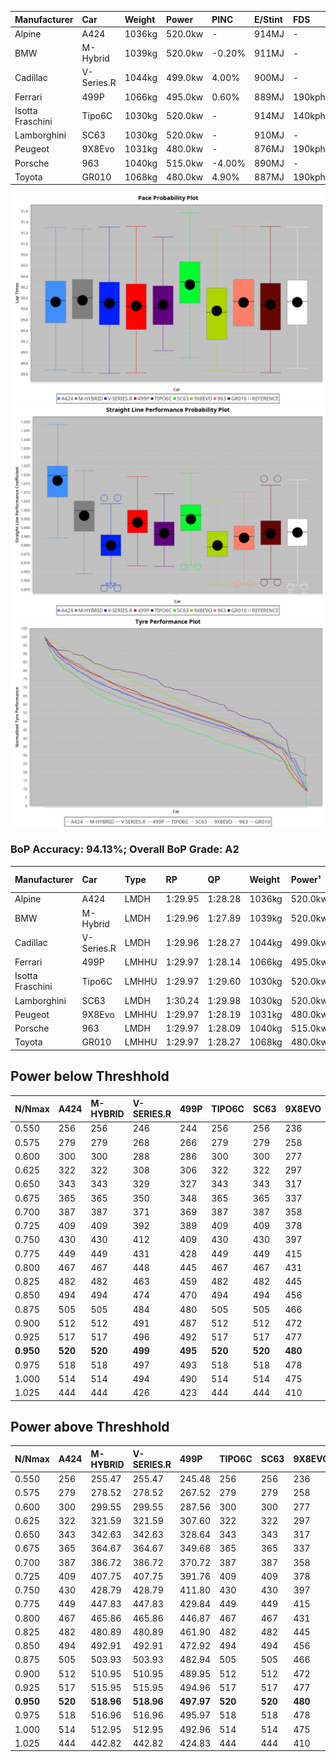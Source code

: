 | Manufacturer     | Car        | Weight | Power   | PINC    | E/Stint | FDS     |
|:-|:-|:-|:-|:-|:-|:-|
| Alpine           | A424       | 1036kg | 520.0kw |    -    | 914MJ   |    -    |
| BMW              | M-Hybrid   | 1039kg | 520.0kw | -0.20%  | 911MJ   |    -    |
| Cadillac         | V-Series.R | 1044kg | 499.0kw | 4.00%   | 900MJ   |    -    |
| Ferrari          | 499P       | 1066kg | 495.0kw | 0.60%   | 889MJ   | 190kph  |
| Isotta Fraschini | Tipo6C     | 1030kg | 520.0kw |    -    | 914MJ   | 140kph  |
| Lamborghini      | SC63       | 1030kg | 520.0kw |    -    | 910MJ   |    -    |
| Peugeot          | 9X8Evo     | 1031kg | 480.0kw |    -    | 876MJ   | 190kph  |
| Porsche          | 963        | 1040kg | 515.0kw | -4.00%  | 890MJ   |    -    |
| Toyota           | GR010      | 1068kg | 480.0kw | 4.90%   | 887MJ   | 190kph  |

![PACECHART](./IMG/AUTO.png)
![STRAIGHTLINEPERFORMANCECHART](./IMG/AUTO_sp.png)
![TYREPERFORMANCECHART](./IMG/AUTO_tw.png)

### BoP Accuracy: 94.13%; Overall BoP Grade: A2
| Manufacturer     | Car        | Type  | RP      | QP      | Weight | Power¹  | Threshhold | PINC    | Power²   | E/Stint | AVG Vmax  | FDS     | RDLC | L/Stint | BOP-Grade | Model Accuracy | Model Points | Match%  | SimDiff |
|:-|:-|:-|:-|:-|:-|:-|:-|:-|:-|:-|:-|:-|:-|:-|:-|:-|:-|:-|:-|
| Alpine           | A424       | LMDH  | 1:29.95 | 1:28.28 | 1036kg | 520.0kw | 0.0kph     |    -    | 520.00kw |  914MJ  | 327.42kph |    -    | 1.01 | 40      | ~A1       | 86.43%         | 618          | 98.42%  | #       |
| BMW              | M-Hybrid   | LMDH  | 1:29.96 | 1:27.89 | 1039kg | 520.0kw | 250.0kph   | -0.20%  | 519.00kw |  911MJ  | 323.88kph |    -    | 1.01 | 40      | +A2       | 93.77%         | 1672         | 92.68%  | #       |
| Cadillac         | V-Series.R | LMDH  | 1:29.96 | 1:28.27 | 1044kg | 499.0kw | 250.0kph   | 4.00%   | 519.00kw |  900MJ  | 319.16kph |    -    | 1.01 | 40      | ~A1       | 83.12%         | 1921         | 100.00% | ±2.67s  |
| Ferrari          | 499P       | LMHHU | 1:29.97 | 1:28.14 | 1066kg | 495.0kw | 250.0kph   | 0.60%   | 498.00kw |  889MJ  | 319.05kph | 190kph  | 1.02 | 40      | ~A1       | 69.49%         | 1950         | 100.00% | ±2.06s  |
| Isotta Fraschini | Tipo6C     | LMHHU | 1:29.97 | 1:29.60 | 1030kg | 520.0kw | 0.0kph     |    -    | 520.00kw |  914MJ  | 322.92kph | 140kph  | 1.08 | 40      | +C1       | 73.56%         | 64           | 75.39%  | #       |
| Lamborghini      | SC63       | LMDH  | 1:30.24 | 1:29.98 | 1030kg | 520.0kw | 0.0kph     |    -    | 520.00kw |  910MJ  | 324.03kph |    -    | 1.06 | 40      | +B2       | 95.82%         | 459          | 80.72%  | #       |
| Peugeot          | 9X8Evo     | LMHHU | 1:29.97 | 1:28.19 | 1031kg | 480.0kw | 250.0kph   |    -    | 480.00kw |  876MJ  | 317.09kph | 190kph  | 1.02 | 40      | ~A1       | 66.97%         | 221          | 100.00% | #       |
| Porsche          | 963        | LMDH  | 1:29.97 | 1:28.09 | 1040kg | 515.0kw | 250.0kph   | -4.00%  | 494.40kw |  890MJ  | 319.05kph |    -    | 1.01 | 40      | ~A1       | 81.02%         | 5243         | 100.00% | ±2.08s  |
| Toyota           | GR010      | LMHHU | 1:29.97 | 1:28.27 | 1068kg | 480.0kw | 250.0kph   | 4.90%   | 503.50kw |  887MJ  | 317.81kph | 190kph  | 1.02 | 40      | ~A1       | 73.70%         | 2701         | 100.00% | ±1.77s  |

## Power below Threshhold
| N/Nmax    | A424    | M-HYBRID | V-SERIES.R | 499P    | TIPO6C  | SC63    | 9X8EVO  | 963     | GR010   |
|:-|:-|:-|:-|:-|:-|:-|:-|:-|:-|
|  0.550    |  256    |  256     |  246       |  244    |  256    |  256    |  236    |  254    |  236    |
|  0.575    |  279    |  279     |  268       |  266    |  279    |  279    |  258    |  277    |  258    |
|  0.600    |  300    |  300     |  288       |  286    |  300    |  300    |  277    |  297    |  277    |
|  0.625    |  322    |  322     |  308       |  306    |  322    |  322    |  297    |  319    |  297    |
|  0.650    |  343    |  343     |  329       |  327    |  343    |  343    |  317    |  340    |  317    |
|  0.675    |  365    |  365     |  350       |  348    |  365    |  365    |  337    |  362    |  337    |
|  0.700    |  387    |  387     |  371       |  369    |  387    |  387    |  358    |  383    |  358    |
|  0.725    |  409    |  409     |  392       |  389    |  409    |  409    |  378    |  405    |  378    |
|  0.750    |  430    |  430     |  412       |  409    |  430    |  430    |  397    |  426    |  397    |
|  0.775    |  449    |  449     |  431       |  428    |  449    |  449    |  415    |  445    |  415    |
|  0.800    |  467    |  467     |  448       |  445    |  467    |  467    |  431    |  463    |  431    |
|  0.825    |  482    |  482     |  463       |  459    |  482    |  482    |  445    |  478    |  445    |
|  0.850    |  494    |  494     |  474       |  470    |  494    |  494    |  456    |  489    |  456    |
|  0.875    |  505    |  505     |  484       |  480    |  505    |  505    |  466    |  500    |  466    |
|  0.900    |  512    |  512     |  491       |  487    |  512    |  512    |  472    |  507    |  472    |
|  0.925    |  517    |  517     |  496       |  492    |  517    |  517    |  477    |  512    |  477    |
| **0.950** | **520** | **520**  | **499**    | **495** | **520** | **520** | **480** | **515** | **480** |
|  0.975    |  518    |  518     |  497       |  493    |  518    |  518    |  478    |  513    |  478    |
|  1.000    |  514    |  514     |  494       |  490    |  514    |  514    |  475    |  509    |  475    |
|  1.025    |  444    |  444     |  426       |  423    |  444    |  444    |  410    |  440    |  410    |

## Power above Threshhold
| N/Nmax    | A424    | M-HYBRID   | V-SERIES.R | 499P       | TIPO6C  | SC63    | 9X8EVO  | 963        | GR010      |
|:-|:-|:-|:-|:-|:-|:-|:-|:-|:-|
|  0.550    |  256    |  255.47    |  255.47    |  245.48    |  256    |  256    |  236    |  243.20    |  248.26    |
|  0.575    |  279    |  278.52    |  278.52    |  267.52    |  279    |  279    |  258    |  266.22    |  271.28    |
|  0.600    |  300    |  299.55    |  299.55    |  287.56    |  300    |  300    |  277    |  285.23    |  291.30    |
|  0.625    |  322    |  321.59    |  321.59    |  307.60    |  322    |  322    |  297    |  305.25    |  311.32    |
|  0.650    |  343    |  342.63    |  342.63    |  328.64    |  343    |  343    |  317    |  326.26    |  332.34    |
|  0.675    |  365    |  364.67    |  364.67    |  349.68    |  365    |  365    |  337    |  347.28    |  353.36    |
|  0.700    |  387    |  386.72    |  386.72    |  370.72    |  387    |  387    |  358    |  368.30    |  374.39    |
|  0.725    |  409    |  407.75    |  407.75    |  391.76    |  409    |  409    |  378    |  389.31    |  395.41    |
|  0.750    |  430    |  428.79    |  428.79    |  411.80    |  430    |  430    |  397    |  408.33    |  416.43    |
|  0.775    |  449    |  447.83    |  447.83    |  429.84    |  449    |  449    |  415    |  427.35    |  435.45    |
|  0.800    |  467    |  465.86    |  465.86    |  446.87    |  467    |  467    |  431    |  444.36    |  452.47    |
|  0.825    |  482    |  480.89    |  480.89    |  461.90    |  482    |  482    |  445    |  458.37    |  467.48    |
|  0.850    |  494    |  492.91    |  492.91    |  472.92    |  494    |  494    |  456    |  469.38    |  478.49    |
|  0.875    |  505    |  503.93    |  503.93    |  482.94    |  505    |  505    |  466    |  479.39    |  488.50    |
|  0.900    |  512    |  510.95    |  510.95    |  489.95    |  512    |  512    |  472    |  486.39    |  495.51    |
|  0.925    |  517    |  515.95    |  515.95    |  494.96    |  517    |  517    |  477    |  491.40    |  500.52    |
| **0.950** | **520** | **518.96** | **518.96** | **497.97** | **520** | **520** | **480** | **494.40** | **503.52** |
|  0.975    |  518    |  516.96    |  516.96    |  495.97    |  518    |  518    |  478    |  492.40    |  501.52    |
|  1.000    |  514    |  512.95    |  512.95    |  492.96    |  514    |  514    |  475    |  489.40    |  498.51    |
|  1.025    |  444    |  442.82    |  442.82    |  424.83    |  444    |  444    |  410    |  422.34    |  430.44    |
